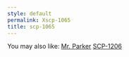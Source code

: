 ```yaml
---
style: default
permalink: Xscp-1065
title: scp-1065
---
```

You may also like:
[Mr. Parker](http://scp-wiki.net/mr-parker)
[SCP-1206](http://scp-wiki.net/scp-1206)